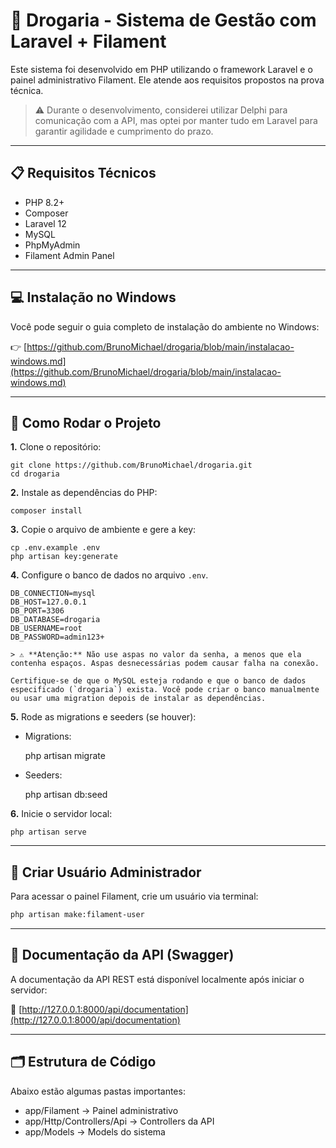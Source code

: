 # 💊 Drogaria - Sistema de Gestão com Laravel + Filament

Este sistema foi desenvolvido em PHP utilizando o framework Laravel e o painel administrativo Filament. Ele atende aos requisitos propostos na prova técnica.

> ⚠️ Durante o desenvolvimento, considerei utilizar Delphi para comunicação com a API, mas optei por manter tudo em Laravel para garantir agilidade e cumprimento do prazo.

---

## 📋 Requisitos Técnicos

* PHP 8.2+
* Composer
* Laravel 12
* MySQL
* PhpMyAdmin
* Filament Admin Panel

---

## 💻 Instalação no Windows

Você pode seguir o guia completo de instalação do ambiente no Windows:

👉 [https://github.com/BrunoMichael/drogaria/blob/main/instalacao-windows.md](https://github.com/BrunoMichael/drogaria/blob/main/instalacao-windows.md)

---

## 🚀 Como Rodar o Projeto

**1.** Clone o repositório:
  
    git clone https://github.com/BrunoMichael/drogaria.git
    cd drogaria
   
**2.** Instale as dependências do PHP:

    composer install

**3.** Copie o arquivo de ambiente e gere a key:

    cp .env.example .env
    php artisan key:generate

**4.** Configure o banco de dados no arquivo `.env`.

    DB_CONNECTION=mysql
    DB_HOST=127.0.0.1
    DB_PORT=3306
    DB_DATABASE=drogaria
    DB_USERNAME=root
    DB_PASSWORD=admin123+

    > ⚠️ **Atenção:** Não use aspas no valor da senha, a menos que ela contenha espaços. Aspas desnecessárias podem causar falha na conexão.

    Certifique-se de que o MySQL esteja rodando e que o banco de dados especificado (`drogaria`) exista. Você pode criar o banco manualmente ou usar uma migration depois de instalar as dependências.

**5.** Rode as migrations e seeders (se houver):

- Migrations:

    php artisan migrate

- Seeders:

    php artisan db:seed

**6.** Inicie o servidor local:

    php artisan serve

---

## 👤 Criar Usuário Administrador

Para acessar o painel Filament, crie um usuário via terminal:

```bash
php artisan make:filament-user
```

---

## 📘 Documentação da API (Swagger)

A documentação da API REST está disponível localmente após iniciar o servidor:

📎 [http://127.0.0.1:8000/api/documentation](http://127.0.0.1:8000/api/documentation)

---

## 🗂️ Estrutura de Código

Abaixo estão algumas pastas importantes:

* app/Filament → Painel administrativo
* app/Http/Controllers/Api → Controllers da API
* app/Models → Models do sistema
